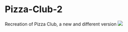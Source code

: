 # Pizza-Club-2
Recreation of Pizza Club, a new and different version
<img src="https://cdn.jsdelivr.net/gh/devicons/devicon/icons/javascript/javascript-original.svg" />